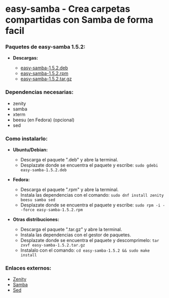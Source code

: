 easy-samba - Crea carpetas compartidas con Samba de forma facil
===============================================================

### Paquetes de easy-samba 1.5.2:

  * **Descargas:**

    * [easy-samba-1.5.2.deb](https://github.com/q3aql/easy-samba/releases/download/v1.5.2/easy-samba-1.5.2.deb)
    * [easy-samba-1.5.2.rpm](https://github.com/q3aql/easy-samba/releases/download/v1.5.2/easy-samba-1.5.2.rpm)
    * [easy-samba-1.5.2.tar.gz](https://github.com/q3aql/easy-samba/releases/download/v1.5.2/easy-samba-1.5.2.tar.gz)

### Dependencias necesarias:

  * zenity
  * samba
  * xterm
  * beesu (en Fedora) (opcional)
  * sed

### Como instalarlo:

  * **Ubuntu/Debian:**
    * Descarga el paquete ".deb" y abre la terminal.
    * Desplazate donde se encuentra el paquete y escribe: `sudo gdebi easy-samba-1.5.2.deb`

  * **Fedora:**
    * Descarga el paquete ".rpm" y abre la terminal.
    * Instala las dependencias con el comando: `sudo dnf install zenity beesu samba sed`
    * Desplazate donde se encuentra el paquete y escribe: `sudo rpm -i --force easy-samba-1.5.2.rpm`

  * **Otras distribuciones:**
    * Descarga el paquete ".tar.gz" y abre la terminal.
    * Instala las dependencias con el gestor de paquetes.
    * Desplazate donde se encuentra el paquete y descomprimelo: `tar zxvf easy-samba-1.5.2.tar.gz`
    * Instalalo con el comando: `cd easy-samba-1.5.2 && sudo make install`

### Enlaces externos:

  * [Zenity](https://gitlab.gnome.org/GNOME/zenity)
  * [Samba](https://www.samba.org/)
  * [Sed](https://www.gnu.org/software/sed/)

